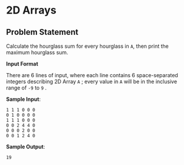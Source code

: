 # 2D Arrays

## Problem Statement
Calculate the hourglass sum for every hourglass in `A`, then print the maximum hourglass sum.

**Input Format**

There are 6 lines of input, where each line contains 6 space-separated integers describing 2D Array `A` ; every value in `A` will be in the inclusive range of `-9` to `9` .

**Sample Input**:
```
1 1 1 0 0 0
0 1 0 0 0 0
1 1 1 0 0 0
0 0 2 4 4 0
0 0 0 2 0 0
0 0 1 2 4 0
```

**Sample Output**:
```
19
```
